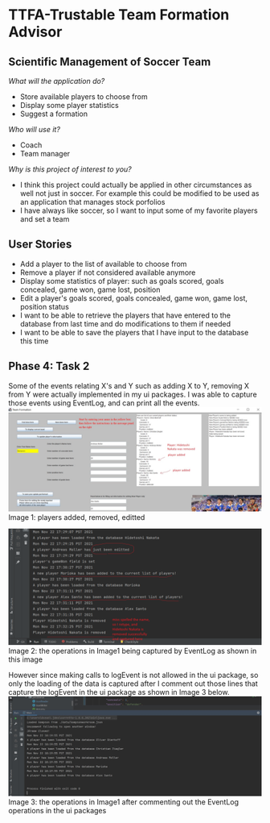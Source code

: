 # TTFA-Trustable Team Formation Advisor

## Scientific Management of Soccer Team


*What will the application do?*
- Store available players to choose from
- Display some player statistics
- Suggest a formation 

*Who will use it?*
- Coach
- Team manager
 
*Why is this project of interest to you?*
- I think this project could actually be applied in other
circumstances as well not just in soccer. For
example this could be modified to be used
as an application that manages stock porfolios
- I have always like soccer, so I want to input 
some of my favorite players and set a team

## User Stories
- Add a player to the list of available to choose from
- Remove a player if not considered available anymore
- Display some statistics of player: such as goals scored,
  goals concealed, game won, game lost, position
- Edit a player's goals scored, goals concealed, game won,
  game lost, position status
- I want to be able to retrieve the players that
  have entered to the database from last time and do
  modifications to them if needed
- I want to be able to save the players that I have
  input to the database this time

## Phase 4: Task 2
Some of the events relating X's and Y such as adding X to Y, removing X from Y were actually
implemented in my ui packages. I was able to capture those events using
EventLog, and can print all the events.
![](./data/picture1_task2.jpg)Image 1: players added, removed,
editted

![](./data/picture2_task2.jpg)Image 2: the operations in Image1 being captured by EventLog
as shown in this image

However since making calls to logEvent is not
allowed in the ui package, so only the loading of the data is captured after
I comment out those lines that capture the logEvent in the ui package as shown
in Image 3 below.
![](./data/picture3_task2.jpg)Image 3: the operations in Image1 after commenting
out the EventLog operations in the ui packages


